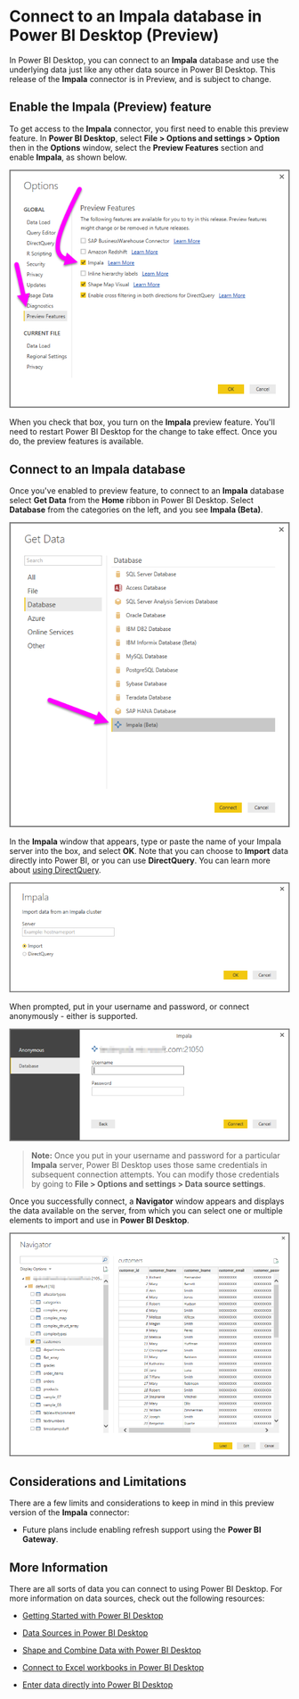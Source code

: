 ﻿<properties
   pageTitle="Connect to an Impala database in Power BI Desktop (Preview)"
   description="Easily connect to and use an Impala database in Power BI Desktop"
   services="powerbi"
   documentationCenter=""
   authors="davidiseminger"
   manager="mblythe"
   backup=""
   editor=""
   tags=""
   qualityFocus="no"
   qualityDate=""/>

<tags
   ms.service="powerbi"
   ms.devlang="NA"
   ms.topic="article"
   ms.tgt_pltfrm="NA"
   ms.workload="powerbi"
   ms.date="08/24/2016"
   ms.author="davidi"/>

# Connect to an Impala database in Power BI Desktop (Preview)

In Power BI Desktop, you can connect to an **Impala** database and use the underlying data just like any other data source in Power BI Desktop. This release of the **Impala** connector is in Preview, and is subject to change.

## Enable the Impala (Preview) feature

To get access to the **Impala** connector, you first need to enable this preview feature. In **Power BI Desktop**, select **File > Options and settings > Option** then in the **Options** window, select the **Preview Features** section and enable **Impala**, as shown below.

![](media/powerbi-desktop-connect-impala/connect_impala_1.png)

When you check that box, you turn on the **Impala** preview feature. You'll need to restart Power BI Desktop for the change to take effect. Once you do, the preview features is available.

## Connect to an Impala database

Once you've enabled to preview feature, to connect to an **Impala** database select **Get Data** from the **Home** ribbon in Power BI Desktop. Select **Database** from the categories on the left, and you see **Impala (Beta)**.

![](media/powerbi-desktop-connect-impala/connect_impala_2.png)

In the **Impala** window that appears, type or paste the name of your Impala server into the box, and select **OK**. Note that you can choose to **Import** data directly into Power BI, or you can use **DirectQuery**. You can learn more about [using DirectQuery](powerbi-desktop-use-directquery.md).

![](media/powerbi-desktop-connect-impala/connect_impala_3a.png)

When prompted, put in your username and password, or connect anonymously - either is supported.

![](media/powerbi-desktop-connect-impala/connect_impala_4.png)

>**Note:** Once you put in your username and password for a particular **Impala** server, Power BI Desktop uses those same credentials in subsequent connection attempts. You can modify those credentials by going to **File > Options and settings > Data source settings**.

Once you successfully connect, a **Navigator** window appears and displays the data available on the server, from which you can select one or multiple elements to import and use in **Power BI Desktop**.

![](media/powerbi-desktop-connect-impala/connect_impala_5.png)

## Considerations and Limitations

There are a few limits and considerations to keep in mind in this preview version of the **Impala** connector:

-   Future plans include enabling refresh support using the **Power BI Gateway**.

## More Information

﻿There are all sorts of data you can connect to using Power BI Desktop. For more information on data sources, check out the following resources:

-   [Getting Started with Power BI Desktop](powerbi-desktop-getting-started.md)

-   [Data Sources in Power BI Desktop](powerbi-desktop-data-sources.md)

-   [Shape and Combine Data with Power BI Desktop](powerbi-desktop-shape-and-combine-data.md)

-   [Connect to Excel workbooks in Power BI Desktop](powerbi-desktop-connect-excel.md)   

-   [Enter data directly into Power BI Desktop](powerbi-desktop-enter-data-directly-into-desktop.md)   
